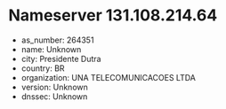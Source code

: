 # Nameserver 131.108.214.64

* as_number: 264351
* name: Unknown
* city: Presidente Dutra
* country: BR
* organization: UNA TELECOMUNICACOES LTDA
* version: Unknown
* dnssec: Unknown
